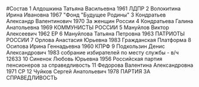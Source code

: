 #Состав
1 Алдошкина Татьяна Васильевна 1961 ЛДПР
2 Волокитина Ирина Ивановна 1967 \"Фонд \"Будущее Родины\"
3 Кондратьев Александр Валентинович 1970 За женщин России
4 Кондратьева Галина Анатольевна 1969 КОММУНИСТЫ РОССИИ
5 Мануйлов Виктор Алексеевич 1962 ЕР
6 Мануйлова Татьяна Петровна 1963 ПАТРИОТЫ РОССИИ
7 Орлова Анастасия Юрьевна 1983 Гражданская Платформа
8 Осипова Ирина Геннадьевна 1960 КПРФ
9 Подкользин Денис Александрович 1983 собрание избирателей по месту службы - в/ч 12633
10 Синенок Любовь Юрьевна 1956 Российская партия пенсионеров за справедливость
11 Федорова Валентина Александровна 1971 СР
12 Чуйков Сергей Анатольевич 1978 ПАРТИЯ ЗА СПРАВЕДЛИВОСТЬ
